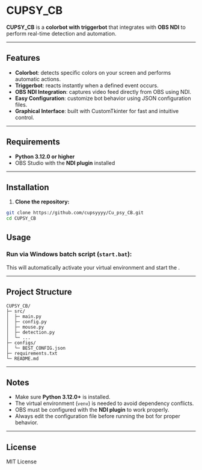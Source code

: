 # CUPSY_CB

**CUPSY_CB** is a **colorbot with triggerbot** that integrates with **OBS NDI** to perform real-time detection and automation.

---

## Features

- **Colorbot**: detects specific colors on your screen and performs automatic actions.  
- **Triggerbot**: reacts instantly when a defined event occurs.  
- **OBS NDI Integration**: captures video feed directly from OBS using NDI.  
- **Easy Configuration**: customize bot behavior using JSON configuration files.  
- **Graphical Interface**: built with CustomTkinter for fast and intuitive control.

---

## Requirements

- **Python 3.12.0 or higher**  
- OBS Studio with the **NDI plugin** installed

---

## Installation

1. **Clone the repository:**

```bash
git clone https://github.com/cupsyyyy/Cu_psy_CB.git
cd CUPSY_CB
```



## Usage



### Run via Windows batch script (`start.bat`):



This will automatically activate your virtual environment and start the .

---

## Project Structure

```
CUPSY_CB/
├─ src/
│  ├─ main.py
│  ├─ config.py
│  ├─ mouse.py
│  ├─ detection.py
│  └─ ...
├─ configs/
│  └─ BEST_CONFIG.json
├─ requirements.txt
└─ README.md
```

---

## Notes

- Make sure **Python 3.12.0+** is installed.  
- The virtual environment (`venv`) is needed to avoid dependency conflicts.  
- OBS must be configured with the **NDI plugin** to work properly.  
- Always edit the configuration file before running the bot for proper behavior.

---

## License

MIT License

